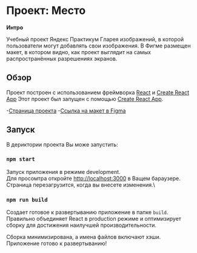 # Проект: Место

**Интро**

Учебный проект Яндекс Практикум Гларея изображений, в которой пользователи могут добавлять свои изображения.
В Фигме размещен макет, в котором видно, как проект выглядит на самых распространённых разрешениях экранов.

## Обзор

Проект построен с использованием фреймворка [React](https://react.dev/) и [Create React App](https://github.com/facebook/create-react-app)
Этот проект был запущен с помощью [Create React App](https://github.com/facebook/create-react-app).

-[Страница проекта](https://geometriceath.github.io/mesto/) -[Ссылка на макет в Figma](https://www.figma.com/file/2cn9N9jSkmxD84oJik7xL7/JavaScript.-Sprint-4?node-id=0%3A1)

## Запуск

В дериктории проекта Вы може запустить:

### `npm start`

Запуск приложения в режиме development.\
Для просомтра откройте [http://localhost:3000](http://localhost:3000) в Ващем бараузере.
Страница перезагрузится, когда вы внесете изменения.\

### `npm run build`

Создает готовое к развертыванию приложение в папке `build`.\
Правильно объединяет React в production режиме и оптимизирует сборку для достижения наилучшей производительности.

Сборка минимизирована, а имена файлов включают хэши.\
Приложение готово к развертыванию!
